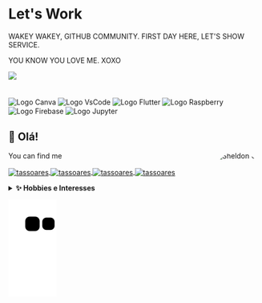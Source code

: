 # Let's Work
WAKEY WAKEY, GITHUB COMMUNITY. FIRST DAY HERE, LET'S SHOW SERVICE. 

YOU KNOW YOU LOVE ME. XOXO

![](https://github.com/tassoares/tassoares/blob/dd0494ad8783e98ad7cce10b05cb979f4174a1d7/let_s_work.gif)

  <div style="display: inline_block"><br>
  <img align="center" alt="Logo Canva" height="30" width="40" 
                      src="https://cdn.jsdelivr.net/gh/devicons/devicon/icons/canva/canva-original.svg" />
  <img align="center" alt="Logo VsCode" height="30" width="40"
                      src="https://cdn.jsdelivr.net/gh/devicons/devicon/icons/vscode/vscode-original.svg" />
  <img align="center" alt="Logo Flutter" height="30" width="40" 
                      src="https://cdn.jsdelivr.net/gh/devicons/devicon/icons/flutter/flutter-original.svg" />
  <img align="center" alt="Logo Raspberry" height="30" width="40"
                      src="https://cdn.jsdelivr.net/gh/devicons/devicon/icons/raspberrypi/raspberrypi-original.svg" />
  <img align="center" alt="Logo Firebase" height="30" width="40" 
                      src="https://cdn.jsdelivr.net/gh/devicons/devicon/icons/firebase/firebase-plain-wordmark.svg" />
  <img align="center" alt="Logo Jupyter" height="30" width="40" 
                      src="https://cdn.jsdelivr.net/gh/devicons/devicon/icons/jupyter/jupyter-original.svg" />
  </div>                      

## 🖖 Olá!
You can find me
<img align="right" alt="Sheldon Gif" height="150" style="border-radius:50px;" 
       src="https://i.pinimg.com/originals/66/8d/70/668d70e429507f35a3706e05b6eb13e1.gif?ref=weheartit">
<p align="left">
    <a href="https://www.instagram.com/ia2comp/" target="blank">
    <img align="center" src="https://raw.githubusercontent.com/rahuldkjain/github-profile-readme-generator/master/src/images/icons/Social/instagram.svg" alt="tassoares" width="40" height="30" /> 
    </a>  
    <a href="https://www.youtube.com/channel/UCXitBlty8aLBLBcCxuR-86Q" target="blank">
    <img align="center" src="https://raw.githubusercontent.com/rahuldkjain/github-profile-readme-generator/master/src/images/icons/Social/youtube.svg" alt="tassoares" width="40" height="30" /> 
    </a>
    <a href="https://ia2comp.tumblr.com" target="blank">
    <img align="center" src="https://github.com/rahuldkjain/github-profile-readme-generator/blob/master/src/images/icons/Social/tumblr.svg" alt="tassoares" width="40" height="30" /> 
    </a>
    <a href="https://twitter.com/Ia2Comp" target="blank">
    <img align="center" src="https://raw.githubusercontent.com/rahuldkjain/github-profile-readme-generator/master/src/images/icons/Social/twitter.svg" alt="tassoares" width="40" height="30" /> 
    </a>
<details>
    <summary><b>✨ Hobbies e Interesses</b></summary><br/>
    
    - 🌱 Atualmente estou aprendendo sobre Flutter;
    - 📚 Interessada em tudo que posso ou não aprender;
    - 📺 Assistir doramas, filmes, séries;
    
</details>

  ![Snake animation](https://github.com/rafaballerini/rafaballerini/blob/output/github-contribution-grid-snake.svg)                                                                                                                                                                           
